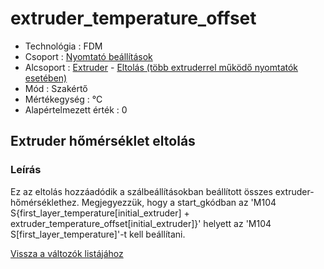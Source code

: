# extruder\_temperature\_offset

* Technológia : FDM
* Csoport : [Nyomtató beállítások](../../beallitasok/printer_settings.md)
* Alcsoport : [Extruder](../../beallitasok/printer_settings.md#extrudeuse) - [Eltolás \(több extruderrel működő nyomtatók esetében\)](extruder_temperature_offset.md)
* Mód : Szakértő
* Mértékegység : °C
* Alapértelmezett érték : 0

## Extruder hőmérséklet eltolás

### Leírás

Ez az eltolás hozzáadódik a szálbeállításokban beállított összes extruder-hőmérséklethez. Megjegyezzük, hogy a start\_gkódban az 'M104 S{first\_layer\_temperature\[initial\_extruder\] + extruder\_temperature\_offset\[initial\_extruder\]}' helyett az 'M104 S\[first\_layer\_temperature\]'-t kell beállítani.

[Vissza a változók listájához](/)


